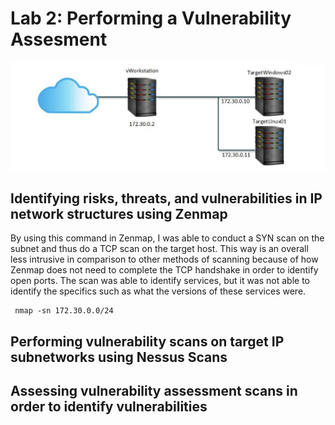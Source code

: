 # Lab 2: Performing a Vulnerability Assesment

<p align = "center">
<img src = "https://github.com/Ttokkime/Lab-2/blob/439648fd216411c651c7f8b93319827016534dc8/Lab%202%20topology.png">
</p>

## Identifying risks, threats, and vulnerabilities in IP network structures using Zenmap
By using this command in Zenmap, I was able to conduct a SYN scan on the subnet and thus do a TCP scan on the target host. This way is an overall less intrusive in comparison to other methods of scanning because of how Zenmap does not need to complete the TCP handshake in order to identify open ports. The scan was able to identify services, but it was not able to identify the specifics such as what the versions of these services were. 

```
 nmap -sn 172.30.0.0/24
```
## Performing vulnerability scans on target IP subnetworks using Nessus Scans
## Assessing vulnerability assessment scans in order to identify vulnerabilities
